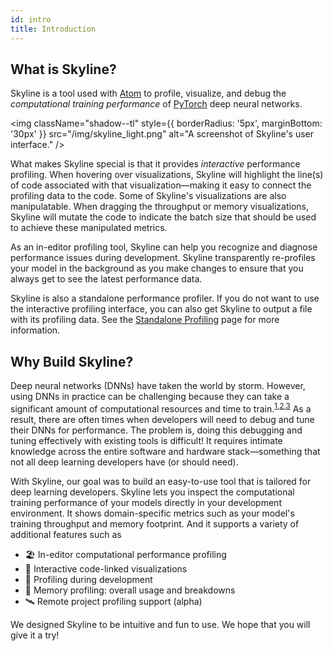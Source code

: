 ```yaml
---
id: intro
title: Introduction
---
```


## What is Skyline?

Skyline is a tool used with [Atom](https://atom.io) to profile, visualize, and
debug the *computational training performance* of
[PyTorch](https://pytorch.org) deep neural networks.

<img
  className="shadow--tl"
  style={{ borderRadius: '5px', marginBottom: '30px' }}
  src="/img/skyline_light.png"
  alt="A screenshot of Skyline's user interface."
/>

What makes Skyline special is that it provides *interactive* performance
profiling. When hovering over visualizations, Skyline will highlight the
line(s) of code associated with that visualization—making it easy to connect
the profiling data to the code. Some of Skyline's visualizations are also
manipulatable. When dragging the throughput or memory visualizations, Skyline
will mutate the code to indicate the batch size that should be used to achieve
these manipulated metrics.

As an in-editor profiling tool, Skyline can help you recognize and diagnose
performance issues during development. Skyline transparently re-profiles your
model in the background as you make changes to ensure that you always get to
see the latest performance data.

Skyline is also a standalone performance profiler. If you do not want to use
the interactive profiling interface, you can also get Skyline to output a file
with its profiling data. See the [Standalone Profiling](standalone.md) page for
more information.

## Why Build Skyline?

Deep neural networks (DNNs) have taken the world by storm. However, using DNNs
in practice can be challenging because they can take a significant amount of
computational resources and time to train.<sup><a href="https://openai.com/blog/ai-and-compute/">1</a>,<a href="https://arxiv.org/abs/1906.02243">2</a>,<a href="https://arxiv.org/abs/1910.01500">3</a></sup>
As a result, there are often times when developers will need to debug and tune
their DNNs for performance. The problem is, doing this debugging and tuning
effectively with existing tools is difficult! It requires intimate knowledge
across the entire software and hardware stack—something that not all deep
learning developers have (or should need).

With Skyline, our goal was to build an easy-to-use tool that is tailored for
deep learning developers. Skyline lets you inspect the computational training
performance of your models directly in your development environment. It shows
domain-specific metrics such as your model's training throughput and memory
footprint. And it supports a variety of additional features such as

- 🏖 In-editor computational performance profiling
- 🔮 Interactive code-linked visualizations
- 🎈 Profiling during development
- 💾 Memory profiling: overall usage and breakdowns
- 🛰 Remote project profiling support (alpha)

We designed Skyline to be intuitive and fun to use. We hope that you will give
it a try!
